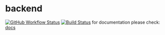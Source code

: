 # backend

[![GitHub Workflow Status](https://github.com/CodeCoursez/backend/workflows/NodeCI/badge.svg)](https://github.com/CodeCoursez/backend/actions)
[![Build Status](https://img.shields.io/travis/CodeCoursez/backend/master?logo=travis)](https://travis-ci.com/CodeCoursez/backend)
for documentation please check: [docs](https://codecoursez.github.io/docs/)
